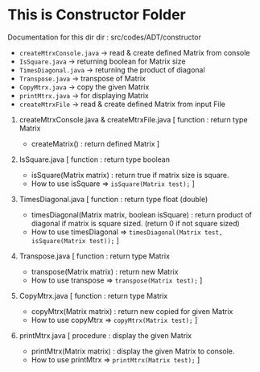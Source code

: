 # This is Constructor Folder

Documentation for this dir
dir : src/codes/ADT/constructor

- `createMtrxConsole.java` -> read & create defined Matrix from console
- `IsSquare.java` -> returning boolean for Matrix size
- `TimesDiagonal.java` -> returning the product of diagonal
- `Transpose.java` -> transpose of Matrix
- `CopyMtrx.java` -> copy the given Matrix
- `printMtrx.java` -> for displaying Matrix
- `createMtrxFile` -> read & create defined Matrix from input File

1. createMtrxConsole.java & createMtrxFile.java [
    function : return type Matrix
    - createMatrix() : return defined Matrix
]

2. IsSquare.java [
    function : return type boolean
    - isSquare(Matrix matrix) : return true if matrix size is square.
    * How to use isSquare => `isSquare(Matrix test);`
]

3. TimesDiagonal.java [
    function : return type float (double)
    - timesDiagonal(Matrix matrix, boolean isSquare) : return product of diagonal if matrix is square sized. (return 0 if not square sized)

    * How to use timesDiagonal => `timesDiagonal(Matrix test, isSquare(Matrix test));`
]

4. Transpose.java [
    function : return type Matrix
    - transpose(Matrix matrix) : return new Matrix

    * How to use transpose => `transpose(Matrix test);`
]

5. CopyMtrx.java [
    function : return type Matrix
    - copyMtrx(Matrix matrix) : return new copied for given Matrix

    * How to use copyMtrx => `copyMtrx(Matrix test);`
]

6. printMtrx.java [
    procedure : display the given Matrix
    - printMtrx(Matrix matrix) : display the given Matrix to console.

    * How to use printMtrx => `printMtrx(Matrix test);`
]